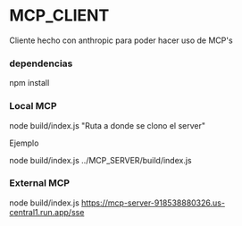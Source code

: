 # MCP_CLIENT
Cliente hecho con anthropic para poder hacer uso de MCP's

### dependencias
npm install


### Local MCP
node build/index.js "Ruta a donde se clono el server"

Ejemplo

node build/index.js ../MCP_SERVER/build/index.js


### External MCP

node build/index.js https://mcp-server-918538880326.us-central1.run.app/sse